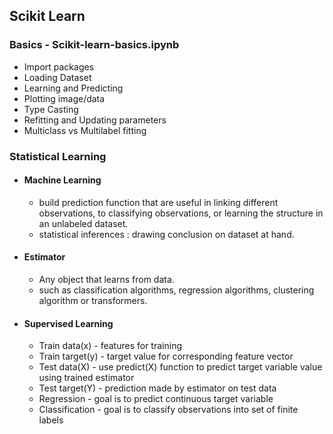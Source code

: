 ## Scikit Learn
### Basics - Scikit-learn-basics.ipynb
- Import packages
- Loading Dataset
- Learning and Predicting
- Plotting image/data
- Type Casting
- Refitting and Updating parameters
- Multiclass vs Multilabel fitting

### Statistical Learning
- #### Machine Learning 
  - build prediction function that are useful in linking different observations, to classifying observations, or learning the structure in an unlabeled dataset.
  - statistical inferences : drawing conclusion on dataset at hand.
- #### Estimator
  - Any object that learns from data.
  - such as classification algorithms, regression algorithms, clustering algorithm or transformers.
- #### Supervised Learning 
  - Train data(x) - features for training
  - Train target(y) - target value for corresponding feature vector
  - Test data(X) - use predict(X) function to predict target variable value using trained estimator
  - Test target(Y) - prediction made by estimator on test data
  - Regression - goal is to predict continuous target variable
  - Classification - goal is to classify observations into set of finite labels
